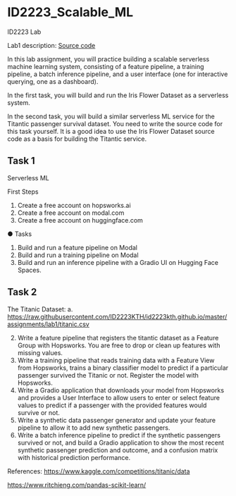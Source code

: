 # ID2223_Scalable_ML
ID2223 Lab


Lab1 description:
[Source code](https://github.com/ID2223KTH/id2223kth.github.io/tree/master/src/serverless-ml-intro)

In this lab assignment, you will practice building a scalable serverless machine learning system, consisting of a feature pipeline, a training pipeline, a batch inference pipeline, and a user interface (one for interactive querying, one as a dashboard).

In the first task, you will build and run the Iris Flower Dataset as a serverless system. 

In the second task, you will build a similar serverless ML service for the Titantic passenger survival dataset. You need to write the source code for this task yourself. It is a good idea to use the Iris Flower Dataset source code as a basis for building the Titantic service. 

## Task 1
Serverless ML

First Steps
1. Create a free account on hopsworks.ai
2. Create a free account on modal.com
2. Create a free account on huggingface.com

● Tasks
1. Build and run a feature pipeline on Modal
1. Build and run a training pipeline on Modal
1. Build and run an inference pipeline with a Gradio UI on Hugging Face 
Spaces.


## Task 2
The Titanic Dataset:
a. https://raw.githubusercontent.com/ID2223KTH/id2223kth.github.io/master/assignments/lab1/titanic.csv

2. Write a feature pipeline that registers the titantic dataset as a Feature Group with 
Hopsworks. You are free to drop or clean up features with missing values.
3. Write a training pipeline that reads training data with a Feature View from Hopsworks, 
trains a binary classifier model to predict if a particular passenger survived the Titanic 
or not. Register the model with Hopsworks.
4. Write a Gradio application that downloads your model from Hopsworks and provides a 
User Interface to allow users to enter or select feature values to predict if a passenger 
with the provided features would survive or not.
5. Write a synthetic data passenger generator and update your feature pipeline to allow it 
to add new synthetic passengers.
6. Write a batch inference pipeline to predict if the synthetic passengers survived or not, 
and build a Gradio application to show the most recent synthetic passenger prediction 
and outcome, and a confusion matrix with historical prediction performance. 


References: https://www.kaggle.com/competitions/titanic/data

 https://www.ritchieng.com/pandas-scikit-learn/

